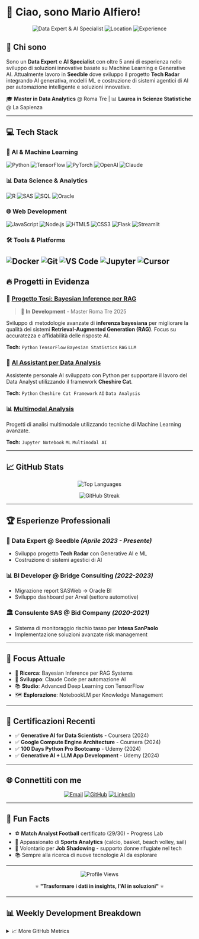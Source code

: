 # 👋 Ciao, sono Mario Alfiero!

<div align="center">

![Data Expert & AI Specialist](https://img.shields.io/badge/Data%20Expert%20%26%20AI%20Specialist-purple?style=for-the-badge)
![Location](https://img.shields.io/badge/📍%20Roma,%20Italia-blue?style=for-the-badge)
![Experience](https://img.shields.io/badge/5%2B%20years%20experience-green?style=for-the-badge)

</div>

## 🚀 Chi sono

Sono un **Data Expert** e **AI Specialist** con oltre 5 anni di esperienza nello sviluppo di soluzioni innovative basate su Machine Learning e Generative AI. Attualmente lavoro in **Seedble** dove sviluppo il progetto **Tech Radar** integrando AI generativa, modelli ML e costruzione di sistemi agentici di AI per automazione intelligente e soluzioni innovative.

🎓 **Master in Data Analytics** @ Roma Tre | 📊 **Laurea in Scienze Statistiche** @ La Sapienza

---

## 💻 Tech Stack

### 🤖 AI & Machine Learning
![Python](https://img.shields.io/badge/Python-3776AB?style=for-the-badge&logo=python&logoColor=white)
![TensorFlow](https://img.shields.io/badge/TensorFlow-FF6F00?style=for-the-badge&logo=tensorflow&logoColor=white)
![PyTorch](https://img.shields.io/badge/PyTorch-EE4C2C?style=for-the-badge&logo=pytorch&logoColor=white)
![OpenAI](https://img.shields.io/badge/OpenAI-412991?style=for-the-badge&logo=openai&logoColor=white)
![Claude](https://img.shields.io/badge/Claude%20Code-8B5CF6?style=for-the-badge)

### 📊 Data Science & Analytics
![R](https://img.shields.io/badge/R-276DC3?style=for-the-badge&logo=r&logoColor=white)
![SAS](https://img.shields.io/badge/SAS-1f425f?style=for-the-badge)
![SQL](https://img.shields.io/badge/SQL-4479A1?style=for-the-badge&logo=mysql&logoColor=white)
![Oracle](https://img.shields.io/badge/Oracle%20BI-F80000?style=for-the-badge&logo=oracle&logoColor=white)

### 🌐 Web Development
![JavaScript](https://img.shields.io/badge/JavaScript-F7DF1E?style=for-the-badge&logo=javascript&logoColor=black)
![Node.js](https://img.shields.io/badge/Node.js-43853D?style=for-the-badge&logo=node.js&logoColor=white)
![HTML5](https://img.shields.io/badge/HTML5-E34F26?style=for-the-badge&logo=html5&logoColor=white)
![CSS3](https://img.shields.io/badge/CSS3-1572B6?style=for-the-badge&logo=css3&logoColor=white)
![Flask](https://img.shields.io/badge/Flask-000000?style=for-the-badge&logo=flask&logoColor=white)
![Streamlit](https://img.shields.io/badge/Streamlit-FF4B4B?style=for-the-badge&logo=streamlit&logoColor=white)

### 🛠️ Tools & Platforms
![Docker](https://img.shields.io/badge/Docker-2496ED?style=for-the-badge&logo=docker&logoColor=white)
![Git](https://img.shields.io/badge/Git-F05032?style=for-the-badge&logo=git&logoColor=white)
![VS Code](https://img.shields.io/badge/VS%20Code-007ACC?style=for-the-badge&logo=visual-studio-code&logoColor=white)
![Jupyter](https://img.shields.io/badge/Jupyter-F37626?style=for-the-badge&logo=jupyter&logoColor=white)
![Cursor](https://img.shields.io/badge/Cursor_AI-000000?style=for-the-badge&logo=openai&logoColor=white)
---

## 🔥 Progetti in Evidenza

### 🧠 [Progetto Tesi: Bayesian Inference per RAG](https://github.com/MarioAlfio)
> 🚧 **In Development** - Master Roma Tre 2025

Sviluppo di metodologie avanzate di **inferenza bayesiana** per migliorare la qualità dei sistemi **Retrieval-Augmented Generation (RAG)**. Focus su accuratezza e affidabilità delle risposte AI.

**Tech:** `Python` `TensorFlow` `Bayesian Statistics` `RAG` `LLM`

### 🤖 [AI Assistant per Data Analysis](https://github.com/MarioAlfio)
Assistente personale AI sviluppato con Python per supportare il lavoro del Data Analyst utilizzando il framework **Cheshire Cat**.

**Tech:** `Python` `Cheshire Cat Framework` `AI` `Data Analysis`

### 📊 [Multimodal Analysis](https://github.com/MarioAlfio/Multimodal)
Progetti di analisi multimodale utilizzando tecniche di Machine Learning avanzate.

**Tech:** `Jupyter Notebook` `ML` `Multimodal AI`

---

## 📈 GitHub Stats

<div align="center">

![Top Languages](https://github-readme-stats.vercel.app/api/top-langs/?username=MarioAlfio&layout=compact&theme=radical&hide_border=true)

![GitHub Streak](https://github-readme-streak-stats.herokuapp.com/?user=MarioAlfio&theme=radical&hide_border=true)

</div>

---

## 🏆 Esperienze Professionali

### 💼 **Data Expert** @ Seedble *(Aprile 2023 - Presente)*
- Sviluppo progetto **Tech Radar** con Generative AI e ML
- Costruzione di sistemi agestici di AI

### 📊 **BI Developer** @ Bridge Consulting *(2022-2023)*
- Migrazione report SASWeb → Oracle BI
- Sviluppo dashboard per Arval (settore automotive)

### 🏛️ **Consulente SAS** @ Bid Company *(2020-2021)*
- Sistema di monitoraggio rischio tasso per **Intesa SanPaolo**
- Implementazione soluzioni avanzate risk management

---

## 🎯 Focus Attuale

- 🔬 **Ricerca**: Bayesian Inference per RAG Systems
- 🚀 **Sviluppo**: Claude Code per automazione AI
- 📚 **Studio**: Advanced Deep Learning con TensorFlow
- 🗺️ **Esplorazione**: NotebookLM per Knowledge Management

---

## 🏅 Certificazioni Recenti

- ✅ **Generative AI for Data Scientists** - Coursera (2024)
- ✅ **Google Compute Engine Architecture** - Coursera (2024)
- ✅ **100 Days Python Pro Bootcamp** - Udemy (2024)
- ✅ **Generative AI + LLM App Development** - Udemy (2024)

---

## 🌐 Connettiti con me

<div align="center">

[![Email](https://img.shields.io/badge/Email-D14836?style=for-the-badge&logo=gmail&logoColor=white)](mailto:alfieromario@gmail.com)
[![GitHub](https://img.shields.io/badge/GitHub-100000?style=for-the-badge&logo=github&logoColor=white)](https://github.com/MarioAlfio)
[![LinkedIn](https://img.shields.io/badge/LinkedIn-0077B5?style=for-the-badge&logo=linkedin&logoColor=white)](https://www.linkedin.com/in/mario-alfiero-3a8199157/)

</div>

---

## 🎲 Fun Facts

- ⚽ **Match Analyst Football** certificato (29/30) - Progress Lab
- 🏀 Appassionato di **Sports Analytics** (calcio, basket, beach volley, sail)
- 🤝 Volontario per **Job Shadowing** - supporto donne rifugiate nel tech
- 📚 Sempre alla ricerca di nuove tecnologie AI da esplorare

---

<div align="center">

![Profile Views](https://komarev.com/ghpvc/?username=MarioAlfio&color=blueviolet&style=for-the-badge)

⭐ **"Trasformare i dati in insights, l'AI in soluzioni"** ⭐

</div>

---

## 📊 Weekly Development Breakdown

<!--START_SECTION:waka-->
<!--END_SECTION:waka-->

<details>
<summary>📈 More GitHub Metrics</summary>

![Metrics](https://github.com/MarioAlfio/MarioAlfio/blob/main/github-metrics.svg)

</details>

